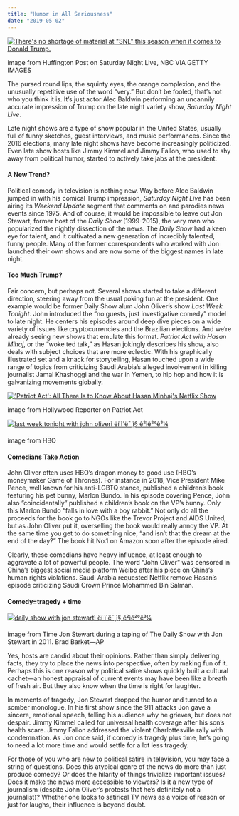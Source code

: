 ```yaml
---
title: "Humor in All Seriousness"
date: "2019-05-02"
---
```


[![There's no shortage of material at "SNL" this season when it comes to Donald Trump.](https://lh4.googleusercontent.com/rpJwz02Ipd3o8D3KNg338vXbZqXByNXUxC_J4Z8Tgy2mFwUOXyR6K129RcpTi3hOG061S6xKI8VDtpIXkLZRJIbBEX8cZQSmaxattI597_L3N4hTpiEGQW-h7qigoHMGe2YbnMM1Wr492hChJw)](https://www.huffpost.com/entry/alec-baldwin-trump-impression_n_589dc72ae4b094a129ea4003)

image from Huffington Post on Saturday Night Live, NBC VIA GETTY IMAGES

The pursed round lips, the squinty eyes, the orange complexion, and the unusually repetitive use of the word “very.” But don’t be fooled, that’s not who you think it is. It’s just actor Alec Baldwin performing an uncannily accurate impression of Trump on the late night variety show, _Saturday Night Live_.

Late night shows are a type of show popular in the United States, usually full of funny sketches, guest interviews, and music performances. Since the 2016 elections, many late night shows have become increasingly politicized. Even late show hosts like Jimmy Kimmel and Jimmy Fallon, who used to shy away from political humor, started to actively take jabs at the president.

#### **A New Trend?**

Political comedy in television is nothing new. Way before Alec Baldwin jumped in with his comical Trump impression, _Saturday Night Live_ has been airing its _Weekend Update_ segment that comments on and parodies news events since 1975. And of course, it would be impossible to leave out Jon Stewart, former host of the _Daily Show_ (1999-2015), the very man who popularized the nightly dissection of the news. The _Daily Show_ had a keen eye for talent, and it cultivated a new generation of incredibly talented, funny people. Many of the former correspondents who worked with Jon launched their own shows and are now some of the biggest names in late night.

#### **Too Much Trump?**

Fair concern, but perhaps not. Several shows started to take a different direction, steering away from the usual poking fun at the president. One example would be former Daily Show alum John Oliver’s show _Last Week Tonight_. John introduced the “no guests, just investigative comedy” model to late night. He centers his episodes around deep dive pieces on a wide variety of issues like cryptocurrencies and the Brazilian elections. And we’re already seeing new shows that emulate this format. _Patriot Act with Hasan Mihaj_, or the “woke ted talk,” as Hasan jokingly describes his show, also deals with subject choices that are more eclectic. With his graphically illustrated set and a knack for storytelling, Hasan touched upon a wide range of topics from criticizing Saudi Arabia’s alleged involvement in killing journalist Jamal Khashoggi and the war in Yemen, to hip hop and how it is galvanizing movements globally.

[!['Patriot Act': All There Is to Know About Hasan Minhaj's Netflix Show](https://lh5.googleusercontent.com/SlYqShxdTxRxYRlUMRhd1XUjCpj4S3W0DJYTYL0BtF3e3CHji5zUGWxOzgjnRSa6I1M33n2lZkJwU4roIG-Vw4PYkOpDhy-BuJNBU9v9JiKXkTS8fHF9vakAsoURgMCETc-myD9FTQ2-EGYQIA)](https://www.hollywoodreporter.com/features/patriot-act-all-is-know-hasan-minhajs-netflix-show-1154457)

image from Hollywood Reporter on Patriot Act

[![last week tonight with john oliverì ëí ì´ë¯¸ì§ ê²ìê²°ê³¼](https://lh5.googleusercontent.com/4UrhRUeVBwkbgrlEqtvrYZ8q1IqSPc4emeaTkuo4xxVbOh5r5M5ibnqobqFPrrH9u5IdFER47y10PEyKr0Asu_TBzsucorH2c5JnDOADwGi491zadpu4Bue0UiSEgiFwjOgpdPTSmNJxuUYybg)](https://www.hbo.com/last-week-tonight-with-john-oliver/2016)

image from HBO

#### **Comedians Take Action**

John Oliver often uses HBO’s dragon money to good use (HBO’s moneymaker Game of Thrones). For instance in 2018, Vice President Mike Pence, well known for his anti-LGBTQ stance, published a children’s book featuring his pet bunny, Marlon Bundo. In his episode covering Pence, John also “coincidentally” published a children’s book on the VP’s bunny. Only this Marlon Bundo “falls in love with a boy rabbit.” Not only do all the proceeds for the book go to NGOs like the Trevor Project and AIDS United, but as John Oliver put it, overselling the book would really annoy the VP. At the same time you get to do something nice, “and isn’t that the dream at the end of the day?” The book hit No.1 on Amazon soon after the episode aired.

Clearly, these comedians have heavy influence, at least enough to aggravate a lot of powerful people. The word “John Oliver” was censored in China’s biggest social media platform Weibo after his piece on China’s human rights violations. Saudi Arabia requested Netflix remove Hasan’s episode criticizing Saudi Crown Prince Mohammed Bin Salman.

#### **Comedy=tragedy + time**

[![daily show with jon stewartì ëí ì´ë¯¸ì§ ê²ìê²°ê³¼](https://lh4.googleusercontent.com/4_jeZjgaRWrXYT1DUcRidRsDJ9n8Trsbzx5Ada6kJlfY9yKGvEqZ9Y66HrjzmkM1n5iLBF9J5ZqBeVaCF4H1OKV8RB0joihVVrT7jVISQ2LKVWcjqf1HVEsEB9Q2bX9205e4f_A4mF9fvzykTA)](http://time.com/3705159/jon-stewart-the-daily-show-mission-accomplished/)

image from Time Jon Stewart during a taping of The Daily Show with Jon Stewart in 2011. Brad Barket—AP

Yes, hosts are candid about their opinions. Rather than simply delivering facts, they try to place the news into perspective, often by making fun of it. Perhaps this is one reason why political satire shows quickly built a cultural cachet—an honest appraisal of current events may have been like a breath of fresh air. But they also know when the time is right for laughter.

In moments of tragedy, Jon Stewart dropped the humor and turned to a somber monologue. In his first show since the 911 attacks Jon gave a sincere, emotional speech, telling his audience why he grieves, but does not despair. Jimmy Kimmel called for universal health coverage after his son’s health scare. Jimmy Fallon addressed the violent Charlottesville rally with condemnation. As Jon once said, if comedy is tragedy plus time, he’s going to need a lot more time and would settle for a lot less tragedy.

For those of you who are new to political satire in television, you may face a string of questions. Does this atypical genre of the news do more than just produce comedy? Or does the hilarity of things trivialize important issues? Does it make the news more accessible to viewers? Is it a new type of journalism (despite John Oliver’s protests that he’s definitely not a journalist)? Whether one looks to satirical TV news as a voice of reason or just for laughs, their influence is beyond doubt.
